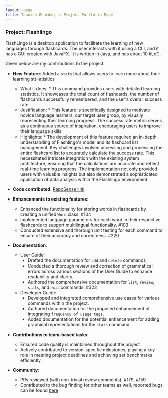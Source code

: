 ```yaml
---
layout: page
title: Taanish Bhardwaj's Project Portfolio Page
---
```


### Project: Flashlingo

FlashLingo is a desktop application to facilitate the learning of new languages through flashcards. The user interacts with it using a CLI, and it has a GUI created with JavaFX. It is written in Java, and has about 10 kLoC.

Given below are my contributions to the project.

* **New Feature**: Added a `stats` that allows users to learn more about their learning stt=atisitics
    * What it does: * This command provides users with detailed learning statistics. It showcases the total count of flashcards, the number of flashcards successfully remembered, and the user's overall success rate.
    * Justification: * This feature is specifically designed to motivate novice language learners, our target user group, by visually representing their learning progress. The success rate metric serves as a continuous source of inspiration, encouraging users to improve                          their language skills.
    * Highlights: *  The development of this feature required an in-depth understanding of Flashlingo's model and its flashcard list management. Key challenges involved accessing and processing the entire flashcard list to accurately calculate the success rate. This                            necessitated intricate integration with the existing system architecture, ensuring that the calculations are accurate and reflect real-time learning progress. The implementation not only provided users with valuable insights but also demonstrated a                         sophisticated application of data analysis within the Flashlingo environment.

* **Code contributed**: [RepoSense link](https://nus-cs2103-ay2324s1.github.io/tp-dashboard/?search=a1waysd&breakdown=true)

* **Enhancements to existing features**:
  * Enhanced the functionality for storing words in flashcards by creating a unified `Word` class.  #104
  * Implemented language parameters for each word in their respective flashcards to support multilingual functionality. #103
  * Conducted extensive and thorough unit testing for each command to ensure of their accuracy and correctness.  #220
* **Documentation**:
    * User Guide:
        * Drafted the documentation for `add` and `delete` commands
        * Conducted a thorough review and correction of grammatical errors across various sections of the User Guide to enhance readability and clarity.
        * Authored the comprehensive documentation for `list`, `review`, `stats`, and `exit` commands. #323 
    * Developer Guide:
        * Developed and integrated comprehensive use cases for various commands within the project. 
        * Authored documentation for the proposed enhancement of integrating `frequency of usage tags`.
        * Added documentation for the potential enhancement for adding graphical representations for the `stats` command.

* **Contributions to team-based tasks**:
    * Ensured code quality is maintained throughout the project
    * Actively contributed to version-specific milestones, playing a key role in meeting project deadlines and achieving set benchmarks efficiently.
* **Community**:
    * PRs reviewed (with non-trivial review comments): #179, #159
    * Contributed to the bug finding for other teams as well, reported bugs can be found [here](https://github.com/D-Limiter/ped/issues)
